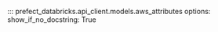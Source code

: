 ::: prefect_databricks.api_client.models.aws_attributes
    options:
      show_if_no_docstring: True